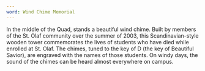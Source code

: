 ```yaml
---
word: Wind Chime Memorial
---
```


  In the middle of the Quad, stands a beautiful wind chime. Built by members of the St. Olaf community over the summer of 2003, this Scandinavian-style wooden tower commemorates the lives of students who have died while enrolled at St. Olaf. The chimes, tuned to the key of D (the key of Beautiful Savior), are engraved with the names of those students. On windy days, the sound of the chimes can be heard almost everywhere on campus.
